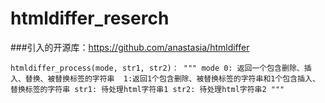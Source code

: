 # htmldiffer_reserch
###引入的开源库：https://github.com/anastasia/htmldiffer
> 
`htmldiffer_process(mode, str1, str2)：
     """
     mode 0: 返回一个包含删除、插入、替换、被替换标签的字符串  1:返回1个包含删除、被替换标签的字符串和1个包含插入、替换标签的字符串
     str1: 待处理html字符串1 str2: 待处理html字符串2
     """`
